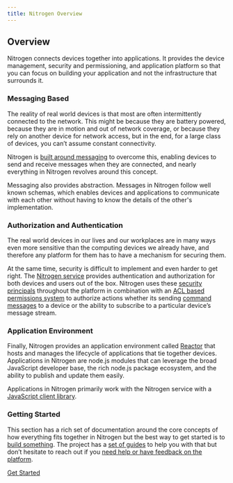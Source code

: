 ```yaml
---
title: Nitrogen Overview
---
```


## Overview

Nitrogen connects devices together into applications. It provides the device management, security and permissioning, and application platform so that you can focus on building your application and not the infrastructure that surrounds it.

### Messaging Based

The reality of real world devices is that most are often intermittently connected to the network.  This might be because they are battery powered, because they are in motion and out of network coverage, or because they rely on another device for network access, but in the end, for a large class of devices, you can’t assume constant connectivity.

Nitrogen is [built around messaging](messages.html) to overcome this, enabling devices to send and receive messages when they are connected, and nearly everything in Nitrogen revolves around this concept.

Messaging also provides abstraction. Messages in Nitrogen follow well known schemas, which enables devices and applications to communicate with each other without having to know the details of the other's implementation.

### Authorization and Authentication

The real world devices in our lives and our workplaces are in many ways even more sensitive than the computing devices we already have, and therefore any platform for them has to have a mechanism for securing them.

At the same time, security is difficult to implement and even harder to get right. The [Nitrogen service](service.html) provides authentication and authorization for both devices and users out of the box. Nitrogen uses these [security principals](principals.html) throughout the platform in combination with an [ACL based permissions system](permissions.html) to authorize actions whether its sending [command messages](commands.html) to a device or the ability to subscribe to a particular device’s message stream.

### Application Environment

Finally, Nitrogen provides an application environment called [Reactor](reactor.html) that hosts and manages the lifecycle of applications that tie together devices. Applications in Nitrogen are node.js modules that can leverage the broad JavaScript developer base, the rich node.js package ecosystem, and the ability to publish and update them easily.

Applications in Nitrogen primarily work with the Nitrogen service with a [JavaScript client library](/docs/nitrogen/index.html).

### Getting Started

This section has a rich set of documentation around the core concepts of how everything fits together in Nitrogen but the best way to get started is to [build something](/guides/start/setup.html).  The project has a [set of guides](/guides/start/setup.html) to help you with that but don’t hesitate to reach out if you [need help or have feedback on the platform](mailto:timfpark@gmail.com).

<a href="/guides/start/setup.html" class="btn green"  style="margin-top: 10px">Get Started</a>